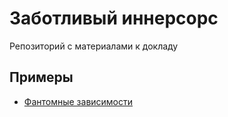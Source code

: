 # Заботливый иннерсорс

Репозиторий с материалами к докладу

## Примеры

- [Фантомные зависимости](./examples/phantom-dependencies/README.md)
